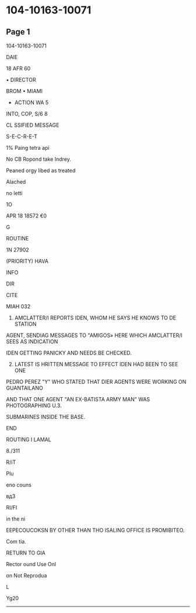 # 104-10163-10071

## Page 1

104-10163-10071

DAIE

18 AFR 60

• DIRECTOR

BROM • MIAMI

* ACTION WA 5

INTO, COP, S/6 8

CL SSIFIED MESSAGE

S-E-C-R-E-T

1% Paing tetra api

No CB Ropond take Indrey.

Peaned orgy libed as treated

Alached

no letti

1O

APR 18 18572 €0

G

ROUTINE

1N 27902

(PRIORITY) HAVA

INFO

DIR

CITE

MIAH 032

1. AMCLATTER/I REPORTS IDEN, WHOM HE SAYS HE KNOWS TO DE STATION

AGENT, SENDIAG MESSAGES TO "AMIGOS» HERE WHICH AMCLATTER/I SEES AS INDICATION

IDEN GETTING PANICKY AND NEEDS BE CHECKED.

2. LATEST IS HRITTEN MESSAGE TO EFFECT IDEN HAD BEEN TO SEE ONE

PEDRO PEREZ "Y" WHO STATED THAT DIER AGENTS WERE WORKING ON GUANTAILANO

AND THAT ONE AGENT "AN EX-BATISTA ARMY MAN" WAS PHOTOGRAPHING U.3.

SUBMARINES INSIDE THE BASE.

END

ROUTING I LAMAL

8./311

R/iT

Plu

eno couns

вд3

RI/FI

in the ni

EEPECOUCOKSN BY OTHER THAN THO ISALING OFFICE IS PROMIBITEO.

Com tia.

RETURN TO GIA

Rector ound Use Onl

on Not Reprodua

L

Yg20

---

